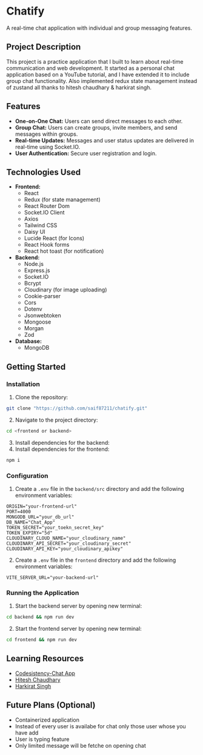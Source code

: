 # Chatify

A real-time chat application with individual and group messaging features.

## Project Description

This project is a practice application that I built to learn about real-time communication and web development. It started as a personal chat application based on a YouTube tutorial, and I have extended it to include group chat functionality. Also implemented redux state management instead of zustand all thanks to hitesh chaudhary & harkirat singh.

## Features

*   **One-on-One Chat:** Users can send direct messages to each other.
*   **Group Chat:** Users can create groups, invite members, and send messages within groups.
*   **Real-time Updates:** Messages and user status updates are delivered in real-time using Socket.IO.
*   **User Authentication:** Secure user registration and login.

## Technologies Used

*   **Frontend:**
    *   React
    *   Redux (for state management)
    *   React Router Dom
    *   Socket.IO Client
    *   Axios
    *   Tailwind CSS
    *   Daisy UI
    *   Lucide React (for Icons)
    *   React Hook forms
    *   React hot toast (for notification)
*   **Backend:**
    *   Node.js
    *   Express.js
    *   Socket.IO
    *   Bcrypt
    *   Cloudinary (for image uploading)
    *   Cookie-parser 
    *   Cors
    *   Dotenv
    *   Jsonwebtoken
    *   Mongoose
    *   Morgan
    *   Zod
*   **Database:**
    *   MongoDB

## Getting Started

### Installation

1.  Clone the repository:
```bash
git clone "https://github.com/saif87211/chatify.git"
```
2.  Navigate to the project directory:
```bash
cd <frontend or backend>
```
3.  Install dependencies for the backend:
4.  Install dependencies for the frontend:
```bash
npm i
```
### Configuration

1.  Create a `.env` file in the `backend/src` directory and add the following environment variables:
```
ORIGIN="your-frontend-url"
PORT=4000
MONGODB_URL="your_db_url"
DB_NAME="Chat_App"
TOKEN_SECRET="your_toekn_secret_key"
TOKEN_EXPIRY="5d"
CLOUDINARY_CLOUD_NAME="your_cloudinary_name"
CLOUDINARY_API_SECRET="your_cloudinary_secret"
CLOUDINARY_API_KEY="your_cloudinary_apikey"
```
2.  Create a `.env` file in the `frontend` directory and add the following environment variables:
```
VITE_SERVER_URL="your-backend-url"
```
### Running the Application

1.  Start the backend server by opening new terminal:
```bash
cd backend && npm run dev
```
2.  Start the frontend server by opening new terminal:
```bash
cd frontend && npm run dev
```
## Learning Resources

* [Codesistency-Chat App](https://youtu.be/ntKkVrQqBYY?feature=shared)
* [Hitesh Chaudhary](https://www.youtube.com/@chaiaurcode)
* [Harkirat Singh](https://www.youtube.com/@harkirat1)

## Future Plans (Optional)

*   Containerized application
*   Instead of every user is availabe for chat only those user whose you have add
*   User is typing feature
*   Only limited message will be fetche on opening chat
